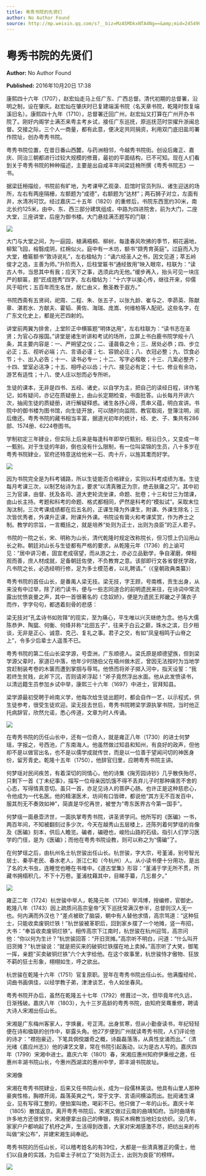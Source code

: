 ```yaml
---
title: 粤秀书院的先贤们
author: No Author Found
source: http://mp.weixin.qq.com/s?__biz=MzA5MDkxNTA4Ng==&amp;mid=2454904386&amp;idx=1&amp;sn=c9a2b7eb55a7ad7ffa14d08ae5c68b89&amp;chksm=87a21623b0d59f35ba142abaf0e1961a86ab60cb64974faa566dd9ef86bbbc6c12747b426d0c&poc_token=HJ_Do2ejHyO-wNZGG8Q1S8FdPgy1YBBEob-nUEme
---
```


# 粤秀书院的先贤们

**Author:** No Author Found

**Published:** 2016年10月20日 17:38

康熙四十六年（1707），赵宏灿走马上任广东、广西总督。清代初期的总督署，沿明之制，设在肇庆。赵宏灿在肇庆时已复建端溪书院（名天章书院，乾隆时恢复端溪旧名）。康熙四十九年（1710），总督署迁回广州，赵宏灿又打算在广州开办书院了。刚好内阁学士满丕来粤主考乡试，接任广东巡抚，原巡抚范时崇擢升浙闽总督。交接之际，三个人一商量，都有此意，便决定共同捐资，利用双门底旧盐司署作院址，创办粤秀书院。

粤秀书院位置，在昔日番山西麓，与药洲相邻，今越秀书院街。创设后雍正、嘉庆、同治三朝都进行过较大规模的修葺，最初的平面结构，已不可知。现在人们看到关于粤秀书院的种种描述，主要是出自咸丰年间梁廷枏所撰《粤秀书院志》一书。

据梁廷枏描绘，书院前有旷地，为考课甲乙观录、启馆时官员列队、诸生迎送的场所，左右有两座隔栅，左额题为“成德”，右额题为“达材”；两石狮子对立，左面有井，水清冽可饮。经过嘉庆二十五年（1820）的重修后，书院东西宽约30米，南北长约125米，由中、东、西三部分建筑组成，中路为四进院舍，前为大门，二座大堂，三座讲堂，后座为御书楼。大门悬挂满丕题写的门联：

![](http://mmbiz.qpic.cn/mmbiz_jpg/PJWG74pLsMbmYujsqf7gHpvK7BxAlgrhoVaEBTSFF6NvFtbxwok9aScoKukvx425vhERwYjFFXOdhH1gEwgxvw/0?wx_fmt=jpeg)

大门与大堂之间，为一庭园，植满梧桐、柳树，每逢春风吹拂的季节，桐花遍地，柳絮飞园，榕翳成阴，红棉似火。庭中有一木坊，额书“撷秀育英庭”。过庭而入为大堂，檐匾额书“敦诗说礼”，左右楹帖为：“诵六经圣人之书，因文见道；萃五岭俊才之选，主善为师。”升阶而入，后柱堂匾书“通经致用”映入眼帘，柱联为：“读古人书，当思其中有我；应天下之事，选须此内无他。”缓步再入，抬头可见一块庄严的额匾，题“匠成翘秀”四字，左右楹帖为：“十六字以接心传，继往开来，仰儒风于昭代；五百年而生名世，居仁由义，敷圣教于遐方。”

书院西斋有五贤祠，祀周、二程、朱、张五子，以张九龄、崔与之、李昴英、陈献章、湛若水、方献夫、霍韬、黄佐、海瑞、庞嵩、何维柏等人配祀。这些名字，在广东文化史上，都是光芒四射的。

讲堂前两翼为排舍，上堂阶正中横匾题“明体达用”，左右柱联为：“读书志在圣贤；为官心存报国。”讲堂是诸生听讲和考试的场所，立屏上书白鹿书院学规十八条，其主要内容是：一、严朔望之仪；二、谨晨昏之令；三、居处必恭；四、步立必正；五、视听必端；六、言语必谨；七、容貌必庄；八、衣冠必整；九、饮食必节；十、出入必告；十一、读书必专一；十二、写字必楷敬；十三、几案必整齐；十四、堂室必洁净；十五、相呼必以齿；十六、接见必有定；十七、修业有余功，游艺有适性；十八、使人庄以恕而必专所听。

生徒的课本，无非是四书、五经、诸史，以自学为主，把自己的读经日程，详作笔记，如有疑问，亦记在质疑册上，由山长定期检查，书面批答。山长每月开讲六次，抽阅生徒的质疑册，进行解疑释惑。诸生各抒心得，贯串义蕴，明白宣讲。书院中的御书楼为图书馆，向生徒开放，可以随时向监院、教官取阅，登簿注明，阅后缴还。粤秀书院的藏书相当丰富，据道光初年的统计，经、史、子、集共有286部、1574册、6224卷图书。

学制初定三年肄业，但实际上后来是每逢科年即举行甄别，相沿日久，又变成一年一甄别。对于生徒的年龄，倒也没有什么限制，有一位叫梁锦的生员，八十多岁在粤秀书院肄业，官府还特意送给他米一石、肉十斤，以旌其耄而好学。

![](http://mmbiz.qpic.cn/mmbiz_jpg/PJWG74pLsMbmYujsqf7gHpvK7BxAlgrhgw3JgJwnFJzGEm4CW8EU3EbNup3tXEJtvZcsOjdRkbga6CHeCiac6BQ/0?wx_fmt=jpeg)

因为书院完全是为科考铺路，所以生徒能否合格肄业，实则以科考成绩为准。生徒每月考课三次，以制艺帖诗为主，要求“以清真雅正为宗，绝去肤庸之习”。其中初三为官课，由督、抚及各司、道大吏轮流坐课，命题、批卷；十三和廿三为馆课，由山长主持。考题和科考的命题、格式都相同，俨然是科考的“模拟试”。采取末位淘汰制，三次考课成绩都在后五名的，正课生降为外课生，附课、外课生除名；三次皆优秀者，外课升正课，附课升外课。书院设有膏火和考课奖赏，作为养士之制。教学的宗旨，一言概括之，就是培养“处则为正士，出则为良臣”的正人君子。

书院的一院之长，宋、明称为山长，清代乾隆时规定改称院长，但习惯上仍沿用山长之称。朝廷对山长与生徒都有严格的要求，从乾隆元年（1736）的上谕可见：“居中讲习者，固宜老成宿望，而从游之士，亦必立品勤学，争自濯磨，俾相观而善，庶人材成就，足备朝廷佐使，不负教育之意。该部即行文各省督抚学政，凡书院之长，必选经明行修，足为多士模范者，以礼聘请。”（《皇朝政典类纂》）

粤秀书院的首任山长，是番禺人梁无技。梁无技，字王顾，号南樵，贡生出身，从来没有中过举，除了闭门读书，便与一些志同道合的前明遗民来往，在诗词中常流露出忧愤哀曼之声，其中一首很著名的《念奴娇》，便是为遗民王邦畿之子蒲衣子而作，字字句句，都透着刻骨的悲感：

梁无技对“孔孟诗书如败箨”的现实，至为痛心，平生唯以兴灭继绝为念。他与大儒陈恭尹、陶窳、何衡、何绛并称“北田五子”，往来于白云之巅，珠水之滨，日夕相谈，无非是正心、诚意、克己、复礼之事。君子之交，有如“凤皇相鸣于山脊之上”，令多少后辈士人遥羡不已。

粤秀书院的第二任山长梁学源，号壶洲，广东顺德人。梁氏原是顺德望族，但到梁学源父辈时，家道已中落，他年少时随伯父在梧州做木匠，曾因无法按时为当地学宫赶制装考卷的木箧而遭到掌掴与辱骂。他愤而将斧子掷入河中，指天设誓：“我若终生贫贱，此斧下沉，否则请斧浮起！”斧子竟然浮出水面。他从此发愤读书，以清远籍生员参加乡试中举，康熙三十六年（1697）中进士，官拜知县。

梁学源最初受聘于岭南义学，他每次给生徒出题时，都会自作一艺，以示程式，供生徒参考，很受生徒欢迎。梁无技去世后，粤秀书院聘梁学源执掌书院，当时他正托病辞官，欣然允诺，悉心传道，文章为时人传诵。

![](http://mmbiz.qpic.cn/mmbiz_jpg/PJWG74pLsMbmYujsqf7gHpvK7BxAlgrhoV6e7t6FHGibaWRsZOc5a9DchIRnLcibcVGqOvoBwjc7pO9u1D6kic43g/0?wx_fmt=jpeg)

在粤秀书院的历任山长中，还有一位奇人，就是雍正八年（1730）的进士何梦瑶，字报之，号西池，广东南海人。他虽然做过知县和知州，有良好的政声，但他却不是以做官出名，也不是以儒学成就传世，而是以一位善于望闻问切的神医身份，留芳青史。乾隆十五年（1750），他辞官归里，应聘粤秀书院主讲。

何梦瑶对民间疾苦，有着深切的同情心，他的诗集《掬芳园诗钞》几乎散佚殆尽，只剩下一首《丁未纪事》，描写一位母亲因饥饿不得不丢弃儿子时那种痛苦不舍的心态，写得情真意切。虽只一首，亦足见诗人的菩萨心肠。也许正是这种慈悲心，令他成为一代名医。他的精湛医术，坊间有口皆碑，都说他“其方无不百发百中，服其剂无不奏效如神”，简直是华佗再世，被誉为“粤东医界古今第一国手”。

何梦瑶一面悬壶济世，一面执掌粤秀书院，讲圣贤学问。他所写的《医碥》一书，两百年间，不知被翻刻过多少次，今天在越秀山五层楼上，还陈列着何梦瑶的肖像及《医碥》刻本，供后人瞻览。碥者，碥磴也，峻险山路的石级。指引人们学习医学的门径，是为《医碥》；而他在粤秀书院设教，则可以称之为“儒碥”了。

在何梦瑶之后，由杭州名士杭世骏出任山长。杭世骏，字大宗，号堇浦，别号智光居士、秦亭老民、春水老人，浙江仁和（今杭州）人。从小读书便十分用功，是出了名的大书虫，连睡觉也睡在书堆中。《道古堂集》形容：“堇浦于学无所不贯，所藏书拥榻积几，不下十万卷。堇浦枕藉其中，目睇手纂，几忘晷夕。”

![](http://mmbiz.qpic.cn/mmbiz_jpg/PJWG74pLsMbmYujsqf7gHpvK7BxAlgrhkF3vgvIZRa5vrsfJ61ADm97EW8N6lYVyxAkLy4X4Bu3LyfpOC6quGg/0?wx_fmt=jpeg)

雍正二年（1724）杭世骏中举人，乾隆元年（1736）举鸿博，授编修，官御史。乾隆八年（1743）因上疏质问高宗皇帝“天下巡抚常满汉参半，总督则汉人无一也。何内满而外汉也？”差点被砍了脑袋，朝中有人替他求情，高宗骂道：“这种狂士，只能收卖废铜烂铁！”杭世骏被革职后，回到家乡摆了一个地摊，竖一布招，大书：“奉旨收卖废铜烂铁”。相传高宗下江南时，杭世骏在杭州迎驾，高宗问他：“你以何为生计？”杭世骏回答：“开旧货摊。”高宗听不明白，问道：“什么叫开旧货摊？”杭世骏说：“就是把买来的破铜烂铁摆在地上卖掉。”高宗听了大笑，御笔一挥，亲题“买卖破铜烂铁”六个大字给他。在这个故事里，杭世骏恃才傲物、狂放不羁的狂士形象，栩栩如生，呼之欲出。

杭世骏在乾隆十六年（1751）官复原职。翌年在粤秀书院出任山长。他满腹经纶，词曲书画俱佳，以经学教子弟，津津谈艺，令人如坐春风。

粤秀书院开办后，虽然在乾隆五十七年（1792）修葺过一次，但毕竟年代久远，日渐残破。嘉庆八年（1803），九十三岁高龄的粤秀书院，由知府吴骞重修，聘请大诗人宋湘出任山长。

宋湘是广东梅州客家人，字焕襄，号芷湾。出身贫寒，但从小勤奋读书，年纪轻轻便在诗和楹联的创作中，崭露头角。他27岁便到广州就读粤秀书院，人们评论他的诗才：“襟抱豪迈，下笔具倜傥雄奇之概，诗磊磊落落，从真性坌涌而出。”（清光绪《嘉应州志》）他的课艺文章，常在书院引起轰动，以为是古人写的。嘉庆四年（1799）宋湘中进士。嘉庆六年（1801）春，宋湘应惠州知府伊秉绶之邀，任惠州丰湖书院山长，今惠州西湖滨的惠州中学，即丰湖书院故址。

宋湘像

宋湘在粤秀书院肄业，后来又任书院山长，成为一段儒林美谈。他具有山里人那种豪爽性格，胸襟开阔，磊落英爽之气，常于文字、言语间横溢而出。批阅诸生课业，见有写得工整的，便拍案叫绝，喝彩不已。他只做了一年的山长。嘉庆十年（1805）散馆返京。离开粤秀书院后，宋湘又做过云南的曲靖知府。当时曲靖有许多地方还很贫穷，宋湘便拿出自己的俸银，购买木棉教当地妇女纺织。没几年，家家户户都响起了机杼之声，生活得到改善，大家对宋湘感激不尽，把纺出来的布叫做“宋公布”，并建宋湘生祠奉祀。

粤秀书院的历任山长，可以稽考姓名的有39位，大都是一些清真雅正的儒士，他们以自身的实践，为后辈士子树立了“处则为正士，出则为良臣”的榜样。

![](http://mmbiz.qpic.cn/mmbiz_jpg/PJWG74pLsMb6dK1ibnaNuvVVZIJnyKV9u0tlEicX8MhtQ8ndvcmaibREFrU45vDEl1Vfzc0xPVFSdic5Pc3pu7n9Cg/0?wx_fmt=jpeg)

